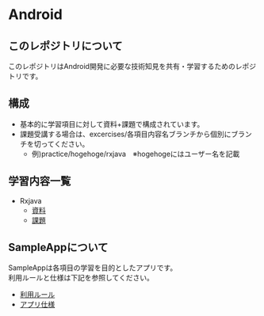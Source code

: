 # Android
## このレポジトリについて
このレポジトリはAndroid開発に必要な技術知見を共有・学習するためのレポジトリです。  

## 構成
* 基本的に学習項目に対して資料+課題で構成されています。
* 課題受講する場合は、excercises/各項目内容名ブランチから個別にブランチを切ってください。
  * 例)practice/hogehoge/rxjava　※hogehogeにはユーザー名を記載

## 学習内容一覧
* Rxjava
  * [資料](https://github.com/nyanc0/Android/wiki/doc_RxJava)
  * [課題](https://github.com/nyanc0/Android/wiki/ex_Rxjava)

## SampleAppについて
SampleAppは各項目の学習を目的としたアプリです。  
利用ルールと仕様は下記を参照してください。

* [利用ルール](https://github.com/nyanc0/Android/wiki#sampleappの利用ルール)
* [アプリ仕様](https://github.com/nyanc0/Android/wiki#sampleappの仕様)
